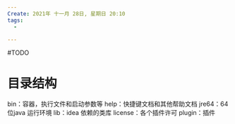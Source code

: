 ```yaml
---
Create: 2021年 十一月 28日, 星期日 20:10
tags: 
  - 

---
```

#TODO 


# 目录结构            

bin：容器，执行文件和启动参数等
help：快捷键文档和其他帮助文档
jre64：64 位java 运行环境
lib：idea 依赖的类库
license：各个插件许可
plugin：插件
